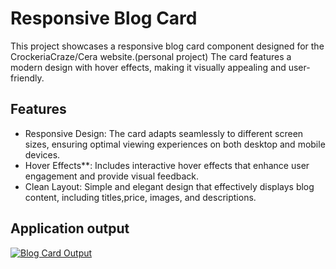 # Responsive Blog Card

This project showcases a responsive blog card component designed for the CrockeriaCraze/Cera website.(personal project) 
The card features a modern design with hover effects, making it visually appealing and user-friendly.
## Features
- Responsive Design: The card adapts seamlessly to different screen sizes, ensuring optimal viewing experiences on both desktop and mobile devices.
- Hover Effects**: Includes interactive hover effects that enhance user engagement and provide visual feedback.
- Clean Layout: Simple and elegant design that effectively displays blog content, including titles,price, images, and descriptions.
  
## Application output

[![Blog Card Output](outputblog-card.png)](blog-card.png)
